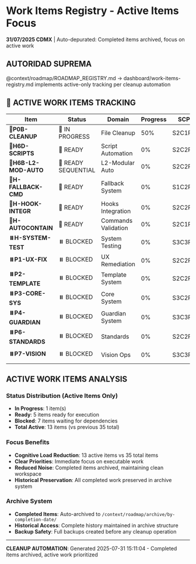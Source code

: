 # Work Items Registry - Active Items Focus

**31/07/2025 CDMX** | Auto-depurated: Completed items archived, focus on active work

## AUTORIDAD SUPREMA
@context/roadmap/ROADMAP_REGISTRY.md → dashboard/work-items-registry.md implements active-only tracking per cleanup automation

## 🚀 ACTIVE WORK ITEMS TRACKING

| Item | Status | Domain | Progress | SCP | Dependencies |
|------|--------|--------|----------|-----|--------------|
| **🔄P0B-CLEANUP** | 🔄 IN PROGRESS | File Cleanup | 50% | S2C1P2 | - |
| **🔄H6D-SCRIPTS** | 🔄 READY | Script Automation | 0% | S2C2P2 | H6B5 |
| **🔄H6B-L2-MOD-AUTO** | 🔄 READY SEQUENTIAL | L2-Modular Auto | 0% | S2C2P3 | H6B3 |
| **🔄H-FALLBACK-CMD** | 🔄 READY | Fallback System | 0% | S1C2P1 | H-SCRIPTS-CLASS |
| **🔄H-HOOK-INTEGR** | 🔄 READY | Hooks Integration | 0% | S2C2P1 | H-SCRIPTS-CLASS |
| **🔄H-AUTOCONTAIN** | 🔄 READY | Commands Validation | 0% | S2C1P1 | H-CORE-DISPATCH |
| **⏸️H-SYSTEM-TEST** | ⏸️ BLOCKED | System Testing | 0% | S3C3P3 | H-AUTOCONTAIN |
| **⏸️P1-UX-FIX** | ⏸️ BLOCKED | UX Remediation | 0% | S2C2P2 | P0B-CLEANUP |
| **⏸️P2-TEMPLATE** | ⏸️ BLOCKED | Template System | 0% | S2C2P2 | P1-UX-FIX |
| **⏸️P3-CORE-SYS** | ⏸️ BLOCKED | Core System | 0% | S3C2P2 | P2-TEMPLATE |
| **⏸️P4-GUARDIAN** | ⏸️ BLOCKED | Guardian System | 0% | S3C3P2 | P3-CORE-SYS |
| **⏸️P6-STANDARDS** | ⏸️ BLOCKED | Standards | 0% | S2C2P2 | P4-GUARDIAN |
| **⏸️P7-VISION** | ⏸️ BLOCKED | Vision Ops | 0% | S3C3P3 | P6-STANDARDS |

## ACTIVE WORK ITEMS ANALYSIS

### Status Distribution (Active Items Only)
- **In Progress**: 1 item(s)
- **Ready**: 5 items ready for execution  
- **Blocked**: 7 items waiting for dependencies
- **Total Active**: 13 items (vs previous 35 total)

### Focus Benefits
- **Cognitive Load Reduction**: 13 active items vs 35 total items
- **Clear Priorities**: Immediate focus on executable work
- **Reduced Noise**: Completed items archived, maintaining clean workspace
- **Historical Preservation**: All completed work preserved in archive system

### Archive System
- **Completed Items**: Auto-archived to `/context/roadmap/archive/by-completion-date/`
- **Historical Access**: Complete history maintained in archive structure
- **Backup Safety**: Full backups created before any cleanup operation

---

**CLEANUP AUTOMATION**: Generated 2025-07-31 15:11:04 - Completed items archived, active work prioritized
